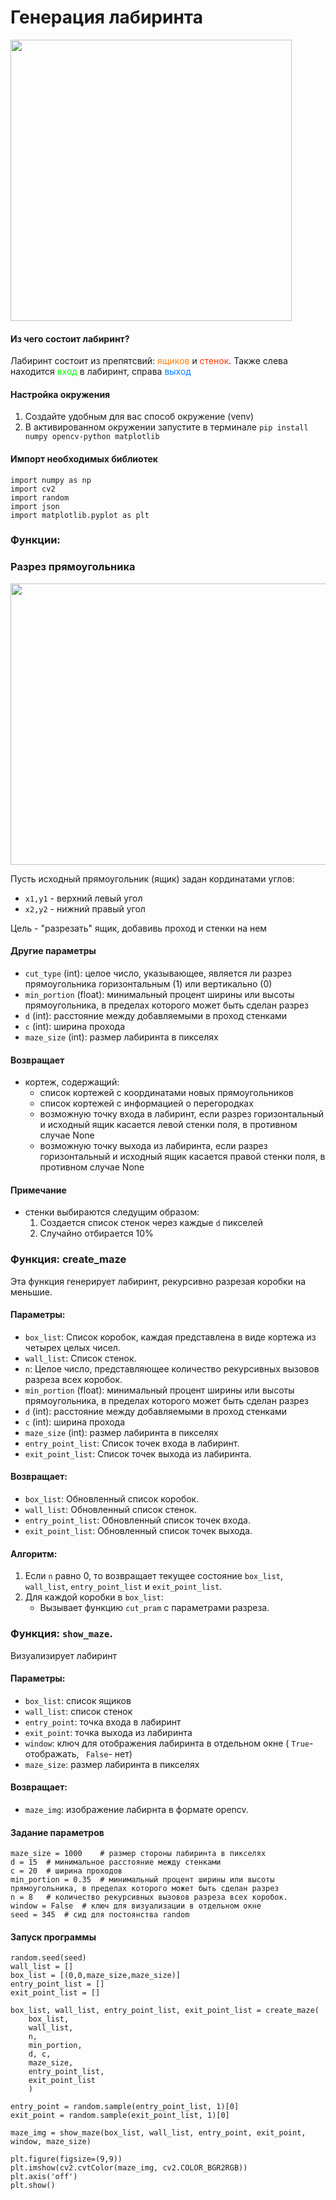 # Генерация лабиринта 

<img src="https://i.imgur.com/fTDcjB3.png" width="450" height="450">


#### Из чего состоит лабиринт?
Лабиринт состоит из препятсвий: <span style="color:rgb(255,127,0)">ящиков</span> и <span  style="color:rgb(255,50,0)">стенок</span>.
Также слева находится <span style="color:rgb(0,255,0)">вход</span> в лабиринт,
справа <span style="color:rgb(0,127,255)">выход</span>

#### Настройка окружения

1. Создайте удобным для вас способ окружение (venv)
2. В активированном окружении запустите в терминале
`pip install numpy opencv-python matplotlib`

#### Импорт необходимых библиотек

```
import numpy as np
import cv2
import random
import json
import matplotlib.pyplot as plt
```

### Функции:


### Разрез прямоугольника 

<img src="https://i.imgur.com/26djpRo.png" width="650" height="450">

Пусть исходный прямоугольник (ящик) задан кординатами углов: 

- `x1,y1` - верхний левый угол
- `x2,y2` - нижний правый угол

Цель - "разрезать" ящик, добавивь проход и стенки на нем 

#### Другие параметры
- `cut_type` (int): целое число, указывающее, является ли разрез прямоугольника горизонтальным (1) или вертикально (0)
- `min_portion` (float): минимальный процент ширины или высоты прямоугольника, в пределах которого может быть сделан разрез 
- `d` (int): расстояние между добавляемыми в проход стенками 
- `c` (int): ширина прохода
- `maze_size` (int): размер лабиринта в пикселях 

#### Возвращает
- кортеж, содержащий:
  - список кортежей с координатами новых прямоугольников
  - список кортежей с информацией о перегородках
  - возможную точку входа в лабиринт, если разрез горизонтальный и исходный ящик касается левой стенки поля, в противном случае None
  - возможную точку выхода из лабиринта, если разрез горизонтальный и исходный ящик касается правой стенки поля, в противном случае None

#### Примечание
- стенки выбираются следущим образом: 
  1. Создается список стенок через каждые `d` пикселей 
  2. Случайно отбирается 10%
 

### Функция: create_maze

Эта функция генерирует лабиринт, рекурсивно разрезая коробки на меньшие.

#### Параметры:

- `box_list`: Список коробок, каждая представлена в виде кортежа из четырех целых чисел.
- `wall_list`: Список стенок.
- `n`: Целое число, представляющее количество рекурсивных вызовов разреза всех коробок.
- `min_portion` (float): минимальный процент ширины или высоты прямоугольника, в пределах которого может быть сделан разрез 
- `d` (int): расстояние между добавляемыми в проход стенками 
- `c` (int): ширина прохода
- `maze_size` (int): размер лабиринта в пикселях 
- `entry_point_list`: Список точек входа в лабиринт.
- `exit_point_list`: Список точек выхода из лабиринта.

#### Возвращает:

- `box_list`: Обновленный список коробок.
- `wall_list`: Обновленный список стенок.
- `entry_point_list`: Обновленный список точек входа.
- `exit_point_list`: Обновленный список точек выхода.

#### Алгоритм:

1. Если `n` равно 0, то возвращает текущее состояние `box_list`, `wall_list`, `entry_point_list` и `exit_point_list`.
2. Для каждой коробки в `box_list`:
   - Вызывает функцию `cut_pram` с параметрами разреза.
  

### Функция: `show_maze`.

Визуализирует лабиринт 

#### Параметры: 

- `box_list`: список ящиков
- `wall_list`: список стенок
- `entry_point`: точка входа в лабиринт
- `exit_point`: точка выхода из лабиринта
- `window`: ключ для отображения лабиринта в отдельном окне ( `True`- отображать, ` False`- нет)
- `maze_size`: размер лабиринта в пикселях 

#### Возвращает:

- `maze_img`: изображение лабирнта в формате opencv.

#### Задание параметров

```
maze_size = 1000    # размер стороны лабиринта в пикселях 
d = 15  # минимальное расстояние между стенками 
c = 20  # ширина проходов
min_portion = 0.35  # минимальный процент ширины или высоты прямоугольника, в пределах которого может быть сделан разрез 
n = 8   # количество рекурсивных вызовов разреза всех коробок.
window = False  # ключ для визуализации в отдельном окне 
seed = 345  # сид для постоянства random
```

#### Запуск программы 

```
random.seed(seed)
wall_list = []
box_list = [(0,0,maze_size,maze_size)]
entry_point_list = []
exit_point_list = []

box_list, wall_list, entry_point_list, exit_point_list = create_maze(
    box_list,
    wall_list,
    n,
    min_portion,
    d, c,
    maze_size,
    entry_point_list,
    exit_point_list
    )

entry_point = random.sample(entry_point_list, 1)[0]
exit_point = random.sample(exit_point_list, 1)[0]

maze_img = show_maze(box_list, wall_list, entry_point, exit_point, window, maze_size)
```


```
plt.figure(figsize=(9,9))
plt.imshow(cv2.cvtColor(maze_img, cv2.COLOR_BGR2RGB))
plt.axis('off')
plt.show()
```
